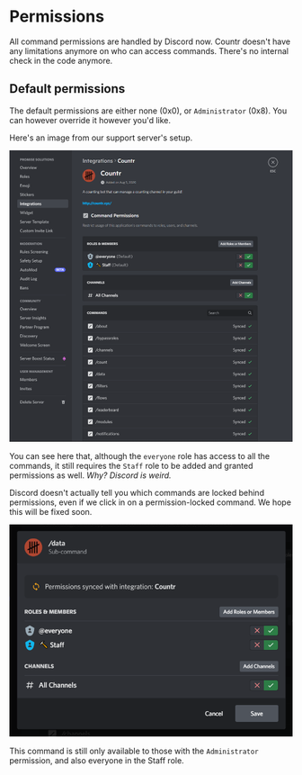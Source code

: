 # Permissions

All command permissions are handled by Discord now. Countr doesn't have any limitations anymore on who can access commands. There's no internal check in the code anymore.


## Default permissions

The default permissions are either none (0x0), or `Administrator` (0x8). You can however override it however you'd like.

Here's an image from our support server's setup.

![Countr Integrations page](../../assets/docs/countr-integration.png)

You can see here that, although the `everyone` role has access to all the commands, it still requires the `Staff` role to be added and granted permissions as well. *Why? Discord is weird.*

Discord doesn't actually tell you which commands are locked behind permissions, even if we click in on a permission-locked command. We hope this will be fixed soon.

![Countr /data command](../../assets/docs/countr-data-command.png)

This command is still only available to those with the `Administrator` permission, and also everyone in the Staff role.